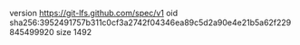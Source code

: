 version https://git-lfs.github.com/spec/v1
oid sha256:3952491757b311c0cf3a2742f04346ea89c5d2a90e4e21b5a62f229845499920
size 1492
